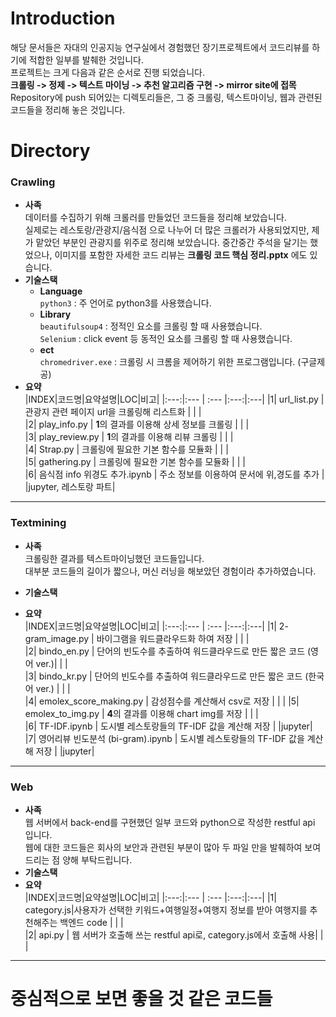 
# Introduction
해당 문서들은 자대의 인공지능 연구실에서 경험했던 장기프로젝트에서 코드리뷰를 하기에 적합한 일부를 발췌한 것입니다.  
프로젝트는 크게 다음과 같은 순서로 진행 되었습니다.  
 **크롤링 -> 정제 -> 텍스트 마이닝 -> 추천 알고리즘 구현 -> mirror site에 접목**  
Repository에 push 되어있는 디렉토리들은, 그 중 크롤링, 텍스트마이닝, 웹과 관련된 코드들을 정리해 놓은 것입니다.  
  
# Directory
### Crawling  
+ **사족**  
	데이터를 수집하기 위해 크롤러를 만들었던 코드들을 정리해 보았습니다.  
	실제로는 레스토랑/관광지/음식점 으로 나누어 더 많은 크롤러가 사용되었지만, 제가 맡았던 부분인 관광지를 위주로 정리해 보았습니다.
	중간중간 주석을 달기는 했었으나, 이미지를 포함한 자세한 코드 리뷰는 **크롤링 코드 핵심 정리.pptx** 에도 있습니다.  
+ **기술스택**  
	+ **Language**  
			`python3`  : 주 언어로 python3를 사용했습니다.		
	+ **Library**  
			`beautifulsoup4` : 정적인 요소를 크롤링 할 때 사용했습니다.  
			`Selenium` : click event 등 동적인 요소를 크롤링 할 때 사용했습니다. 
	+ **ect**  
			`chromedriver.exe` : 크롤링 시 크롬을 제어하기 위한 프로그램입니다. (구글제공)
+ **요약**  
	|INDEX|코드명|요약설명|LOC|비고|
	|:---:|:--- | :--- |:---:|:---|
	|1| url_list.py | 관광지 관련 페이지 url을 크롤링해 리스트화 |  |  |  
	|2| play_info.py | **1**의 결과를 이용해 상세 정보를 크롤링 |  |  |  
	|3| play_review.py | **1**의 결과를 이용해 리뷰 크롤링 | |  |  
	|4| Strap.py | 크롤링에 필요한 기본 함수를 모듈화 |  |  |   
	|5| gathering.py | 크롤링에 필요한 기본 함수를 모듈화 |  |  |  
 	|6| 음식점 info 위경도 추가.ipynb | 주소 정보를 이용하여 문서에 위,경도를 추가 |  |jupyter, 레스토랑 파트|
  
***
### Textmining  
+ **사족**  
	크롤링한 결과를 텍스트마이닝했던 코드들입니다.  
	대부분 코드들의 길이가 짧으나, 머신 러닝을 해보았던 경험이라 추가하였습니다.
+ **기술스택**  
	
+ **요약**  
	|INDEX|코드명|요약설명|LOC|비고|
	|:---:|:--- | :--- |:---:|:---|
	|1| 2-gram_image.py | 바이그램을 워드클라우드화 하여 저장 |  |  |  
	|2| bindo_en.py | 단어의 빈도수를 추출하여 워드클라우드로 만든 짧은 코드 (영어 ver.)|  |  |  
	|3| bindo_kr.py | 단어의 빈도수를 추출하여 워드클라우드로 만든 짧은 코드 (한국어 ver.) |  |  |  
	|4| emolex_score_making.py | 감성점수를 계산해서 csv로 저장 | |  | 
	|5| emolex_to_img.py | **4**의 결과를 이용해 chart img를 저장 |  |  |   
	|6| TF-IDF.ipynb | 도시별 레스토랑들의 TF-IDF 값을 계산해 저장 |  |jupyter|  
	|7| 영어리뷰 빈도분석 (bi-gram).ipynb | 도시별 레스토랑들의 TF-IDF 값을 계산해 저장 |  |jupyter|
  
 
***	
### Web
+ **사족**  
	웹 서버에서 back-end를 구현했던 일부 코드와 python으로 작성한 restful api 입니다.  
	웹에 대한 코드들은 회사의 보안과 관련된 부분이 많아 두 파일 만을 발췌하여 보여드리는 점 양해 부탁드립니다.  
+ **기술스택**  
+ **요약**  
	|INDEX|코드명|요약설명|LOC|비고|
	|:---:|:--- | :--- |:---:|:---|
	|1| category.js|사용자가 선택한 키워드+여행일정+여행지 정보를 받아 여행지를 추천해주는 백엔드 code |  |  |  
	|2| api.py | 웹 서버가 호출해 쓰는 restful api로, category.js에서 호출해 사용|  |  |  
  
  
***	  
# 중심적으로 보면 좋을 것 같은 코드들 
